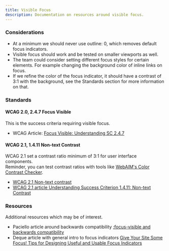 ```yaml
---
title: Visible Focus
description: Documentation on resources around visible focus.
---
```

### Considerations    
* At a minimum we should never use outline: 0, which removes default focus indicators.  
* Visible focus should work and be tested on smaller viewports as well.  
* The team could consider setting different focus styles for certain elements. For example changing the background color of inline links on focus.  
* If we refine the color of the focus indicator, it should have a contrast of 3:1 with the background, see the Standards section for more information on that.

### Standards  
#### WCAG 2.0, 2.4.7 Focus Visible 
This is the success criteria requiring visible focus. 

* WCAG Article: [Focus Visible: Understanding SC 2.4.7](https://www.w3.org/TR/UNDERSTANDING-WCAG20/navigation-mechanisms-focus-visible.html)  

#### WCAG 2.1, 1.4.11  Non-text Contrast
WCAG 2.1 set a contrast ratio minimum of 3:1 for user interface components.  
Reminder, you can test contrast ratios with tools like [WebAIM's Color Contrast Checker](https://webaim.org/resources/contrastchecker/).  

* [WCAG 2.1 Non-text contrast](https://www.w3.org/TR/WCAG21/#non-text-contrast)  
* [WCAG 2.1 article Understanding Success Criterion 1.4.11: Non-text Contrast](https://www.w3.org/WAI/WCAG21/Understanding/non-text-contrast.html)  

### Resources  
Additional resources which may be of interest.

* Paciello article around backwards compatibility [:focus-visible and backwards compatibility](https://developer.paciellogroup.com/blog/2018/03/focus-visible-and-backwards-compatibility/)  
* Deque article with general intro to focus indicators [Give Your Site Some Focus! Tips for Designing Useful and Usable Focus Indicators](https://www.deque.com/blog/give-site-focus-tips-designing-usable-focus-indicators/)  
